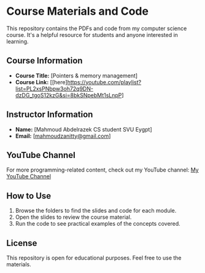 # Course Materials and Code

This repository contains the PDFs and code from my computer science course. It's a helpful resource for students and anyone interested in learning.

## Course Information

- **Course Title:** [Pointers & memory management]
- **Course Link:** [[here]https://youtube.com/playlist?list=PL2xsPNbpw3oh72q9DN-dzDG_tgoS12kzG&si=8bkSNpebMt1sLnpP]

## Instructor Information

- **Name:** [Mahmoud Abdelrazek CS student SVU Eygpt]
- **Email:** [mahmoudzanitty@gmail.com]

## YouTube Channel

For more programming-related content, check out my YouTube channel: [My YouTube Channel](https://www.youtube.com/@m_abrazeg)

## How to Use

1. Browse the folders to find the slides and code for each module.
2. Open the slides to review the course material.
3. Run the code to see practical examples of the concepts covered.

## License

This repository is open for educational purposes. Feel free to use the materials.
